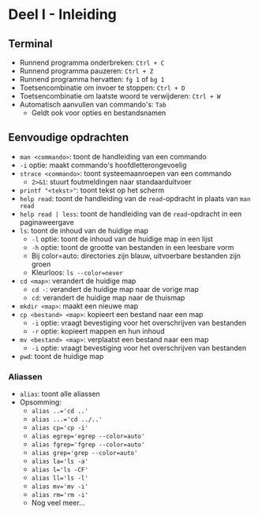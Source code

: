 # Deel I - Inleiding

## Terminal

* Runnend programma onderbreken: `Ctrl + C`
* Runnend programma pauzeren: `Ctrl + Z`
* Runnend programma hervatten: `fg 1` of `bg 1`
* Toetsencombinatie om invoer te stoppen: `Ctrl + D`
* Toetsencombinatie om laatste woord te verwijderen: `Ctrl + W`
* Automatisch aanvullen van commando's: `Tab`
    * Geldt ook voor opties en bestandsnamen

## Eenvoudige opdrachten

* `man <commando>`: toont de handleiding van een commando
* `-i` optie: maakt commando's hoofdletterongevoelig
* `strace <commando>`: toont systeemaanroepen van een commando
    * `2>&1`: stuurt foutmeldingen naar standaarduitvoer
* `printf "<tekst>"`: toont tekst op het scherm
* `help read`: toont de handleiding van de `read`-opdracht in plaats van `man read`
* `help read | less`: toont de handleiding van de `read`-opdracht in een paginaweergave
* `ls`: toont de inhoud van de huidige map
    * `-l` optie: toont de inhoud van de huidige map in een lijst
    * `-h` optie: toont de grootte van bestanden in een leesbare vorm
    * Bij color=auto: directories zijn blauw, uitvoerbare bestanden zijn groen
    * Kleurloos: `ls --color=never`
* `cd <map>`: verandert de huidige map
    * `cd -`: verandert de huidige map naar de vorige map
    * `cd`: verandert de huidige map naar de thuismap
* `mkdir <map>`: maakt een nieuwe map
* `cp <bestand> <map>`: kopieert een bestand naar een map
    * `-i` optie: vraagt bevestiging voor het overschrijven van bestanden
    * `-r` optie: kopieert mappen en hun inhoud
* `mv <bestand> <map>`: verplaatst een bestand naar een map
    * `-i` optie: vraagt bevestiging voor het overschrijven van bestanden
* `pwd`: toont de huidige map

### Aliassen

* `alias`: toont alle aliassen
* Opsomming:
    * `alias ..='cd ..'`
    * `alias ...='cd ../..'`
    * `alias cp='cp -i'`
    * `alias egrep='egrep --color=auto'`
    * `alias fgrep='fgrep --color=auto'`
    * `alias grep='grep --color=auto'`
    * `alias la='ls -a'`
    * `alias l='ls -CF'`
    * `alias ll='ls -l'`
    * `alias mv='mv -i'`
    * `alias rm='rm -i'`
    * Nog veel meer...